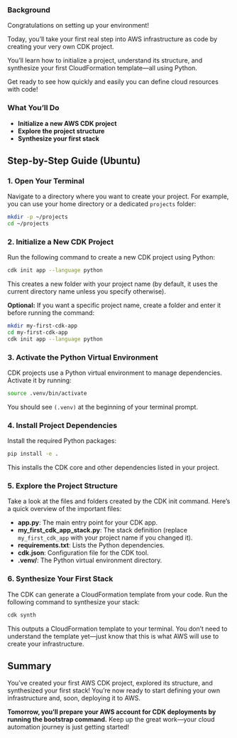 ### Background

Congratulations on setting up your environment!

Today, you’ll take your first real step into AWS infrastructure as code by creating your very own CDK project.

You’ll learn how to initialize a project, understand its structure, and synthesize your first CloudFormation template—all using Python.

Get ready to see how quickly and easily you can define cloud resources with code!

### What You’ll Do

- **Initialize a new AWS CDK project**
- **Explore the project structure**
- **Synthesize your first stack**


## Step-by-Step Guide (Ubuntu)

### 1. Open Your Terminal

Navigate to a directory where you want to create your project. For example, you can use your home directory or a dedicated `projects` folder:

```bash
mkdir -p ~/projects
cd ~/projects
```


### 2. Initialize a New CDK Project

Run the following command to create a new CDK project using Python:

```bash
cdk init app --language python
```

This creates a new folder with your project name (by default, it uses the current directory name unless you specify otherwise).

**Optional:** If you want a specific project name, create a folder and enter it before running the command:

```bash
mkdir my-first-cdk-app
cd my-first-cdk-app
cdk init app --language python
```


### 3. Activate the Python Virtual Environment

CDK projects use a Python virtual environment to manage dependencies.
Activate it by running:

```bash
source .venv/bin/activate
```

You should see `(.venv)` at the beginning of your terminal prompt.

### 4. Install Project Dependencies

Install the required Python packages:

```bash
pip install -e .
```

This installs the CDK core and other dependencies listed in your project.

### 5. Explore the Project Structure

Take a look at the files and folders created by the CDK init command.
Here’s a quick overview of the important files:

- **app.py**: The main entry point for your CDK app.
- **my_first_cdk_app_stack.py**: The stack definition (replace `my_first_cdk_app` with your project name if you changed it).
- **requirements.txt**: Lists the Python dependencies.
- **cdk.json**: Configuration file for the CDK tool.
- **.venv/**: The Python virtual environment directory.


### 6. Synthesize Your First Stack

The CDK can generate a CloudFormation template from your code.
Run the following command to synthesize your stack:

```bash
cdk synth
```

This outputs a CloudFormation template to your terminal.
You don’t need to understand the template yet—just know that this is what AWS will use to create your infrastructure.

## Summary

You’ve created your first AWS CDK project, explored its structure, and synthesized your first stack!
You’re now ready to start defining your own infrastructure and, soon, deploying it to AWS.

**Tomorrow, you’ll prepare your AWS account for CDK deployments by running the bootstrap command.**
Keep up the great work—your cloud automation journey is just getting started!

